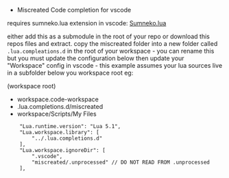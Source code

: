 - Miscreated Code completion for vscode

requires sumneko.lua extension in vscode: [Sumneko.lua](https://marketplace.visualstudio.com/items?itemName=sumneko.lua)

either add this as a submodule in the root of your repo or download this repos files and extract.
copy the miscreated folder into a new folder called `.lua.compleations.d` in the root of your workspace - you can rename this but you must update the configuration below
then update your "Workspace" config in vscode - this example assumes your lua sources live in a subfolder below you workspace root eg:

(workspace root)
-  workspace.code-workspace
-  .lua.completions.d/miscreated
-  workspace/Scripts/My Files

```
    "Lua.runtime.version": "Lua 5.1",
    "Lua.workspace.library": [
        "../.lua.completions.d"
    ],
    "Lua.workspace.ignoreDir": [
        ".vscode",
        "miscreated/.unprocessed" // DO NOT READ FROM .unprocessed
    ],
```
